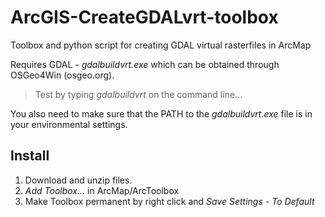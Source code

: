 # ArcGIS-CreateGDALvrt-toolbox
Toolbox and python script for creating GDAL virtual rasterfiles in ArcMap

Requires GDAL - *gdalbuildvrt.exe* which can be obtained through OSGeo4Win (osgeo.org).

> Test by typing *gdalbuildvrt* on the command line...

You also need to make sure that the PATH to the *gdalbuildvrt.exe* file is in your environmental settings.

## Install
1. Download and unzip files.
2. *Add Toolbox...* in ArcMap/ArcToolbox
3. Make Toolbox permanent by right click and *Save Settings - To Default*
